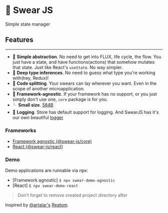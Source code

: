 # 🍭 Swear JS
Simple state manager


## Features
___
- 🍥 **Simple abstraction**. No need to get into FLUX, life cycle, the flow. You just have a state, and have functions(actions) that somehow mutates that state. Just like React's `useState`. No way simpler.
- 🍩 **Deep type inferences**. No need to guess what type you're working with(hey, Redux)!
- 🍡 **Code splitting**. Your swears can lay wherever you want. Even in the scope of another microapplication.
- 🧊 **Framework-agnostic**. If your framework has no support, or you just simply don't use one, `core` package is for you.
- 🪡 **Small size**. [584B](https://bundlephobia.com/package/@swear-js/core@2.1.0)
- 🐞 **Logging**. Store has default support for logging. And SwearJS has it's our own beautiful [logger](https://npmjs.org/@swear-js/logger)

### Frameworks
- [Framework agnostic (@swear-js/core)](https://npmjs.org/@swear-js/core)
- [React (@swear-js/react)](https://npmjs.org/@swear-js/react)

### Demo
Demo applications are runnable via npx:
- [Framework agnostic] `$ npx swear-demo-agnostic`
- [React] `$ npx swear-demo-react`
> Don't forget to remove created project directory after 

Inspired by [@artalar's](https://github.com/artalar) [Reatom](https://github.com/artalar/reatom).
